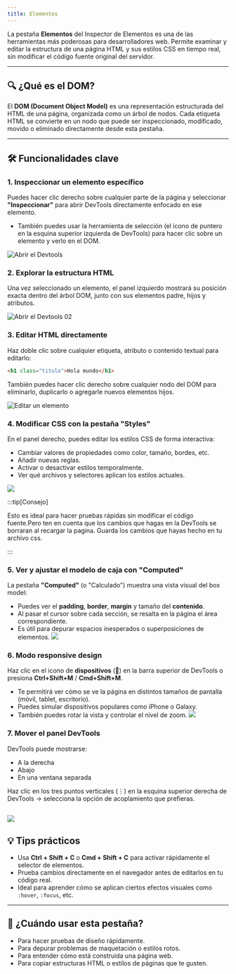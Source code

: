 ```yaml
---
title: Elementos
---
```


La pestaña **Elementos** del Inspector de Elementos es una de las herramientas más poderosas para desarrolladores web. Permite examinar y editar la estructura de una página HTML y sus estilos CSS en tiempo real, sin modificar el código fuente original del servidor.

---

## 🔍 ¿Qué es el DOM?

El **DOM (Document Object Model)** es una representación estructurada del HTML de una página, organizada como un árbol de nodos. Cada etiqueta HTML se convierte en un nodo que puede ser inspeccionado, modificado, movido o eliminado directamente desde esta pestaña.

---

## 🛠️ Funcionalidades clave

### 1. **Inspeccionar un elemento específico**
Puedes hacer clic derecho sobre cualquier parte de la página y seleccionar **"Inspeccionar"** para abrir DevTools directamente enfocado en ese elemento.

- También puedes usar la herramienta de selección (el icono de puntero en la esquina superior izquierda de DevTools) para hacer clic sobre un elemento y verlo en el DOM.

![Abrir el Devtools](./img/abriDeVTools.jpg)


### 2. **Explorar la estructura HTML**
Una vez seleccionado un elemento, el panel izquierdo mostrará su posición exacta dentro del árbol DOM, junto con sus elementos padre, hijos y atributos.

![Abrir el Devtools 02](./img/abriDeVTools02.jpg)

### 3. **Editar HTML directamente**
Haz doble clic sobre cualquier etiqueta, atributo o contenido textual para editarlo:

```html
<h1 class="titulo">Hola mundo</h1>
```
También puedes hacer clic derecho sobre cualquier nodo del DOM para eliminarlo, duplicarlo o agregarle nuevos elementos hijos.

![Editar un elemento](./img/editarHtml.jpg)

### 4. **Modificar CSS con la pestaña "Styles"**
En el panel derecho, puedes editar los estilos CSS de forma interactiva:

- Cambiar valores de propiedades como color, tamaño, bordes, etc.
- Añadir nuevas reglas.
- Activar o desactivar estilos temporalmente.
- Ver qué archivos y selectores aplican los estilos actuales.

![](./img/agregarCss.jpg)

:::tip[Consejo]

Esto es ideal para hacer pruebas rápidas sin modificar el código fuente.Pero ten en cuenta que 
los cambios que hagas en la DevTools se borraran al recargar la pagina. Guarda los cambios que hayas hecho en tu archivo css. 

:::

### 5. **Ver y ajustar el modelo de caja con "Computed"**
La pestaña **"Computed"** (o "Calculado") muestra una vista visual del box model:

- Puedes ver el **padding**, **border**, **margin** y tamaño del **contenido**.
- Al pasar el cursor sobre cada sección, se resalta en la página el área correspondiente.
- Es útil para depurar espacios inesperados o superposiciones de elementos.
![](./img/editarBox.jpg)


### 6. **Modo responsive design**
Haz clic en el icono de **dispositivos** (📱) en la barra superior de DevTools o presiona **Ctrl+Shift+M** / **Cmd+Shift+M**.

- Te permitirá ver cómo se ve la página en distintos tamaños de pantalla (móvil, tablet, escritorio).
- Puedes simular dispositivos populares como iPhone o Galaxy.
- También puedes rotar la vista y controlar el nivel de zoom.
![](./img/movilDesing.jpg)

### 7. **Mover el panel DevTools**
DevTools puede mostrarse:

- A la derecha
- Abajo
- En una ventana separada

Haz clic en los tres puntos verticales (⋮) en la esquina superior derecha de DevTools → selecciona la opción de acoplamiento que prefieras.

![](./img/panelDevtools.jpg)
---

## 💡 Tips prácticos

- Usa **Ctrl + Shift + C** o **Cmd + Shift + C** para activar rápidamente el selector de elementos.
- Prueba cambios directamente en el navegador antes de editarlos en tu código real.
- Ideal para aprender cómo se aplican ciertos efectos visuales como `:hover`, `:focus`, etc.

---

## 🧪 ¿Cuándo usar esta pestaña?

- Para hacer pruebas de diseño rápidamente.
- Para depurar problemas de maquetación o estilos rotos.
- Para entender cómo está construida una página web.
- Para copiar estructuras HTML o estilos de páginas que te gusten.


